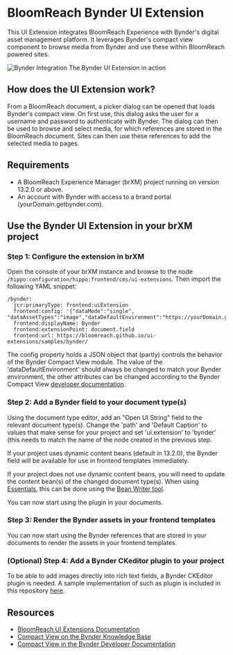 # BloomReach Bynder UI Extension

This UI Extension integrates BloomReach Experience with Bynder's digital asset management platform. It leverages Bynder's compact view component to browse media from Bynder and use these within BloomReach powered sites.

![Bynder Integration](Bynder.gif)
The Bynder UI Extension in action

## How does the UI Extension work?

From a BloomReach document, a picker dialog can be opened that loads Bynder's compact view. On first use, this dialog asks the user for a username and password to authenticate with Bynder. The dialog can then be used to browse and select media, for which references are stored in the BloomReach document. Sites can then use these references to add the selected media to pages.

## Requirements
- A BloomReach Experience Manager (brXM) project running on version 13.2.0 or above.
- An account with Bynder with access to a brand portal (yourDomain.getbynder.com).

## Use the Bynder UI Extension in your brXM project

### Step 1: Configure the extension in brXM
Open the console of your brXM instance and browse to the node `/hippo:configuration/hippo:frontend/cms/ui-extensions`. Then import the following YAML snippet:

```
/bynder:
  jcr:primaryType: frontend:uiExtension
  frontend:config: '{"dataMode":"single", "dataAssetTypes":"image","dataDefaultEnvironment":"https://yourDomain.getbynder.com"}'
  frontend:displayName: Bynder
  frontend:extensionPoint: document.field
  frontend:url: https://bloomreach.github.io/ui-extensions/samples/bynder/
```

The config property holds a JSON object that (partly) controls the behavior of the Bynder Compact View module. The value of the 'dataDefaultEnvironment' should always be changed to match your Bynder environment, the other attributes can be changed according to the Bynder Compact View [developer documentation](https://developer-docs.bynder.com/UI%20components/).

### Step 2: Add a Bynder field to your document type(s)

Using the document type editor, add an "Open UI String" field to the relevant document type(s). Change the 'path' and 'Default Caption' to values that make sense for your project and set 'ui.extension' to 'bynder' (this needs to match the name of the node created in the previous step.

If your project uses dynamic content beans (default in 13.2.0), the Bynder field will be available for use in frontend templates immediately.

If your project does not use dynamic content beans, you will need to update the content bean(s) of the changed document type(s). When using [Essentials](https://documentation.bloomreach.com/library/setup/introduction.html), this can be done using the [Bean Writer tool](https://documentation.bloomreach.com/library/setup/development-tools.html#beanwriter).

You can now start using the plugin in your documents.

### Step 3: Render the Bynder assets in your frontend templates

You can now start using the Bynder references that are stored in your documents to render the assets in your frontend templates.

### (Optional) Step 4: Add a Bynder CKeditor plugin to your project

To be able to add images directly into rich text fields, a Bynder CKEditor plugin is needed. A sample implementation of such as plugin is included in this repository [here](./ckeditor).


## Resources
- [BloomReach UI Extensions Documentation](https://documentation.bloomreach.com/library/concepts/open-ui/introduction.html)
- [Compact View on the Bynder Knowledge Base](https://help.bynder.com/system/compact-view.htm)
- [Compact View in the Bynder Developer Documentation](https://developer-docs.bynder.com/UI%20components/)

